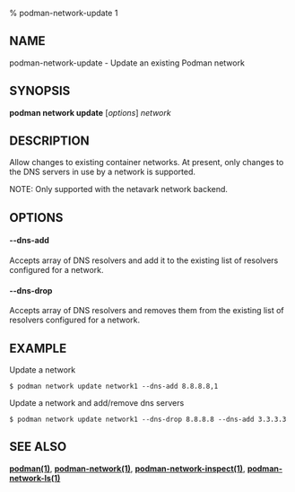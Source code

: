 % podman-network-update 1

## NAME

podman\-network\-update - Update an existing Podman network

## SYNOPSIS

**podman network update** [*options*] _network_

## DESCRIPTION

Allow changes to existing container networks. At present, only changes to the DNS servers in use by a network is supported.

NOTE: Only supported with the netavark network backend.

## OPTIONS

#### **--dns-add**

Accepts array of DNS resolvers and add it to the existing list of resolvers configured for a network.

#### **--dns-drop**

Accepts array of DNS resolvers and removes them from the existing list of resolvers configured for a network.

## EXAMPLE

Update a network

```
$ podman network update network1 --dns-add 8.8.8.8,1
```

Update a network and add/remove dns servers

```
$ podman network update network1 --dns-drop 8.8.8.8 --dns-add 3.3.3.3
```

## SEE ALSO

**[podman(1)](podman.md)**, **[podman-network(1)](commands/podman-network/podman-network.md)**, **[podman-network-inspect(1)](commands/podman-network/podman-network-inspect.md)**, **[podman-network-ls(1)](commands/podman-network/podman-network-ls.md)**
